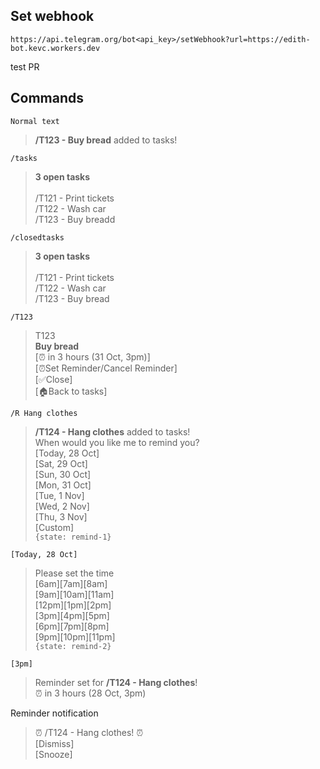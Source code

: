 ## Set webhook
```
https://api.telegram.org/bot<api_key>/setWebhook?url=https://edith-bot.kevc.workers.dev
```
test PR
## Commands

`Normal text`
> **/T123 - Buy bread** added to tasks!

`/tasks`
>**3 open tasks**<br><br>
/T121 - Print tickets<br>
/T122 - Wash car<br>
/T123 - Buy breadd

`/closedtasks`
>**3 open tasks**<br><br>
/T121 - Print tickets<br>
/T122 - Wash car<br>
/T123 - Buy bread

`/T123`
> T123<br>**Buy bread**<br>[⏰ in 3 hours (31 Oct, 3pm)]<br>[⏰Set Reminder/Cancel Reminder]<br>[✅Close]<br>[🏠Back to tasks]

`/R Hang clothes `
> **/T124 - Hang clothes** added to tasks!<br>
> When would you like me to remind you?<br>
[Today, 28 Oct]<br>
[Sat, 29 Oct]<br>
[Sun, 30 Oct]<br>
[Mon, 31 Oct]<br>
[Tue, 1 Nov]<br>
[Wed, 2 Nov]<br>
[Thu, 3 Nov]<br>
[Custom]<br>
`{state: remind-1}`

`[Today, 28 Oct]`
> Please set the time<br>
[6am][7am][8am]<br>
[9am][10am][11am]<br>
[12pm][1pm][2pm]<br>
[3pm][4pm][5pm]<br>
[6pm][7pm][8pm]<br>
[9pm][10pm][11pm]<br>
`{state: remind-2}`

`[3pm]`
> Reminder set for **/T124 - Hang clothes**!<br>
⏰ in 3 hours (28 Oct, 3pm)

Reminder notification
> ⏰ /T124 - Hang clothes! ⏰<br>
[Dismiss]<br>
[Snooze]
